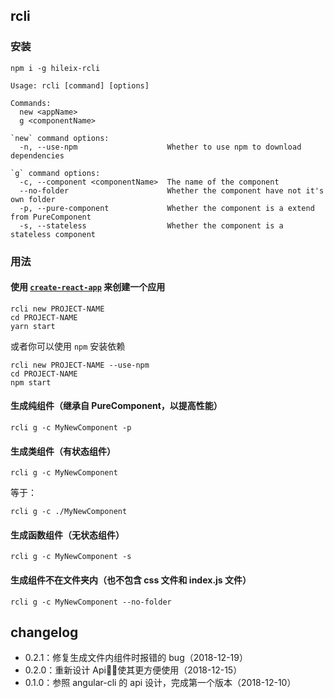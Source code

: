 ## rcli

### 安装

```shell
npm i -g hileix-rcli
```

```
Usage: rcli [command] [options]

Commands:
  new <appName>
  g <componentName>

`new` command options:
  -n, --use-npm                    Whether to use npm to download dependencies

`g` command options:
  -c, --component <componentName>  The name of the component
  --no-folder                      Whether the component have not it's own folder
  -p, --pure-component             Whether the component is a extend from PureComponent
  -s, --stateless                  Whether the component is a stateless component
```

### 用法

#### 使用 [`create-react-app`](https://github.com/facebook/create-react-app) 来创建一个应用

```shell
rcli new PROJECT-NAME
cd PROJECT-NAME
yarn start
```

或者你可以使用 `npm` 安装依赖

```shell
rcli new PROJECT-NAME --use-npm
cd PROJECT-NAME
npm start
```

#### 生成纯组件（继承自 PureComponent，以提高性能）

```shell
rcli g -c MyNewComponent -p
```

#### 生成类组件（有状态组件）

```shell
rcli g -c MyNewComponent
```

等于：

```shell
rcli g -c ./MyNewComponent
```

#### 生成函数组件（无状态组件）

```shell
rcli g -c MyNewComponent -s
```

#### 生成组件不在文件夹内（也不包含 css 文件和 index.js 文件）

```shell
rcli g -c MyNewComponent --no-folder
```

## changelog

- 0.2.1：修复生成文件内组件时报错的 bug（2018-12-19）
- 0.2.0：重新设计 Api，使其更方便使用（2018-12-15）
- 0.1.0：参照 angular-cli 的 api 设计，完成第一个版本（2018-12-10）
